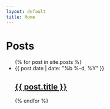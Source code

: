 ```yaml
---
layout: default
title: Home
---
```


<h1>Posts</h1>
<ul class="post-list">
  {% for post in site.posts %}
    <li>
      <span class="post-meta">{{ post.date | date: "%b %-d, %Y" }}</span>
      <h2><a class="post-link" href="{{ post.url | relative_url }}">{{ post.title }}</a></h2>
    </li>
  {% endfor %}
</ul>